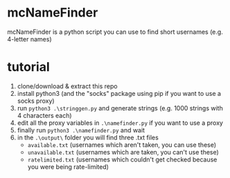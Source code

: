 # mcNameFinder
mcNameFinder is a python script you can use to find short usernames (e.g. 4-letter names)

# tutorial
1. clone/download & extract this repo
2. install python3 (and the "socks" package using pip if you want to use a socks proxy)
3. run ```python3 .\stringgen.py``` and generate strings (e.g. 1000 strings with 4 characters each)
4. edit all the proxy variables in ```.\namefinder.py``` if you want to use a proxy
5. finally run ```python3 .\namefinder.py``` and wait
6. in the ```.\output\``` folder you will find three .txt files
   - ```available.txt``` (usernames which aren't taken, you can use these)
   - ```unavailable.txt``` (usernames which are taken, you can't use these)
   - ```ratelimited.txt``` (usernames which couldn't get checked because you were being rate-limited)
